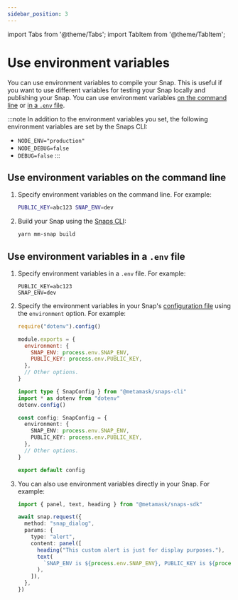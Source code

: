 ```yaml
---
sidebar_position: 3
---
```


import Tabs from '@theme/Tabs';
import TabItem from '@theme/TabItem';

# Use environment variables

You can use environment variables to compile your Snap.
This is useful if you want to use different variables for testing your Snap locally and publishing
your Snap.
You can use environment variables [on the command line](#use-environment-variables-on-the-command-line)
or [in a `.env` file](#use-environment-variables-in-a-env-file).

:::note
In addition to the environment variables you set, the following environment variables are set by the
Snaps CLI:

- `NODE_ENV="production"`
- `NODE_DEBUG=false`
- `DEBUG=false`
  :::

## Use environment variables on the command line

1. Specify environment variables on the command line.
   For example:

   ```bash
   PUBLIC_KEY=abc123 SNAP_ENV=dev
   ```

2. Build your Snap using the [Snaps CLI](../reference/cli/subcommands.md):

   ```bash
   yarn mm-snap build
   ```

## Use environment variables in a `.env` file

1. Specify environment variables in a `.env` file.
   For example:

   ```text title=".env"
   PUBLIC_KEY=abc123
   SNAP_ENV=dev
   ```

2. Specify the environment variables in your Snap's
   [configuration file](../learn/about-snaps/files.md#configuration-file) using the `environment` option.
   For example:

   <Tabs>
   <TabItem value="JavaScript">

   ```javascript title="snap.config.js"
   require("dotenv").config()

   module.exports = {
     environment: {
       SNAP_ENV: process.env.SNAP_ENV,
       PUBLIC_KEY: process.env.PUBLIC_KEY,
     },
     // Other options.
   }
   ```

   </TabItem>
   <TabItem value="TypeScript">

   ```typescript title="snap.config.ts"
   import type { SnapConfig } from "@metamask/snaps-cli"
   import * as dotenv from "dotenv"
   dotenv.config()

   const config: SnapConfig = {
     environment: {
       SNAP_ENV: process.env.SNAP_ENV,
       PUBLIC_KEY: process.env.PUBLIC_KEY,
     },
     // Other options.
   }

   export default config
   ```

   </TabItem>
   </Tabs>

3. You can also use environment variables directly in your Snap.
   For example:

   ```typescript title="index.ts"
   import { panel, text, heading } from "@metamask/snaps-sdk"

   await snap.request({
     method: "snap_dialog",
     params: {
       type: "alert",
       content: panel([
         heading("This custom alert is just for display purposes."),
         text(
           `SNAP_ENV is ${process.env.SNAP_ENV}, PUBLIC_KEY is ${process.env.PUBLIC_KEY}`
         ),
       ]),
     },
   })
   ```
